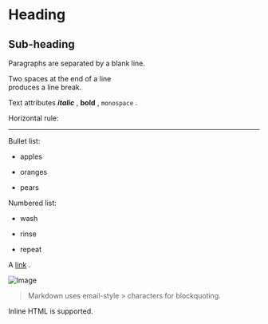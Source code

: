 

# Heading

## Sub-heading

Paragraphs are separated by a blank line.

Two spaces at the end of a line  
 produces a line break.

Text attributes **_italic_** , **bold** , `monospace` .

Horizontal rule:

---


Bullet list:

* apples

* oranges

* pears

Numbered list:

* wash

* rinse

* repeat

A [link](http://example.com) .

![Image](Image_icon.png)

> 
>  Markdown uses email-style > characters for blockquoting.

> 
> 

Inline <abbr> HTML </abbr> is supported.
